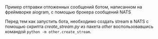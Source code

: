 Пример отправки отложенных сообщений ботом, написанном на фреймворке aiogram, с помощью брокера сообщений NATS

Перед тем как запустить бота, необходимо создать stream в NATS с помощью скрипта *create_stream.py* из пакета *other* воспользовавшись командой `python -m other.create_stream`.

